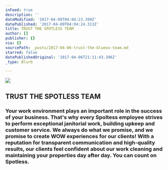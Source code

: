 ```yaml
---
inFeed: true
description: ''
dateModified: '2017-04-09T04:04:23.399Z'
datePublished: '2017-04-09T04:04:24.313Z'
title: TRUST THE SPOTLESS TEAM
author: []
publisher: {}
via: {}
sourcePath: _posts/2017-04-06-trust-the-blueox-team.md
starred: false
datePublishedOriginal: '2017-04-06T21:11:43.396Z'
_type: Blurb

---
```

![](https://the-grid-user-content.s3-us-west-2.amazonaws.com/4a3998b2-5e82-4b44-92b6-af98e805398c.png)

## TRUST THE SPOTLESS TEAM

### Your work environment plays an important role in the success of your business. That's why every Spoltess employee strives to perform exceptional janitorial work, building upkeep and customer service. We always do what we promise, and we promise to create WOW experiences for our clients! With a reputation for transparent communication and high-quality results, our clients feel confident about our work cleaning and maintaining your properties day after day. You can count on Spotless.